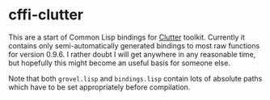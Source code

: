 # cffi-clutter

This are a start of Common Lisp bindings for [Clutter](http://clutter-project.org/) toolkit. Currently it contains only semi-automatically generated bindings to most raw functions for version 0.9.6. I rather doubt I will get anywhere in any reasonable time, but hopefully this might become an useful basis for someone else.

Note that both `grovel.lisp` and `bindings.lisp` contain lots of absolute paths which have to be set appropriately before compilation.